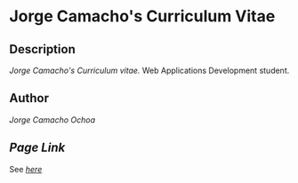 # Jorge Camacho's Curriculum Vitae

## Description 
_Jorge Camacho's Curriculum vitae._
Web Applications Development student.
## Author
_Jorge Camacho Ochoa_
## _Page Link_
See _[here](https://kamatxo.github.io/Curriculum-Vitae/)_ 